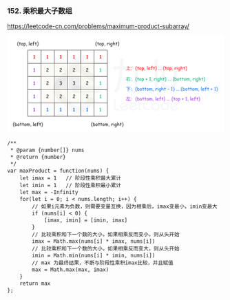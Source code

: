 ### 152. 乘积最大子数组

https://leetcode-cn.com/problems/maximum-product-subarray/


![img](../docs/顺时针打印矩阵.png) 

```
/**
 * @param {number[]} nums
 * @return {number}
 */
var maxProduct = function(nums) {
    let imax = 1   // 阶段性乘积最大累计
    let imin = 1   // 阶段性乘积最小累计
    let max = -Infinity
    for(let i = 0; i < nums.length; i++) {
        // 如果i元素为负数，则需要变量互换，因为相乘后，imax变最小，imin变最大
        if (nums[i] < 0) {
            [imax, imin] = [imin, imax]
        }
        // 比较乘积和下一个数的大小，如果相乘反而变小，则从头开始
        imax = Math.max(nums[i] * imax, nums[i])
        // 比较乘积和下一个数的大小，如果相乘反而变大，则从头开始
        imin = Math.min(nums[i] * imin, nums[i])
        // max 为最终结果，不断与阶段性乘积imax比较，并且赋值
        max = Math.max(max, imax)
    }
    return max
};
```